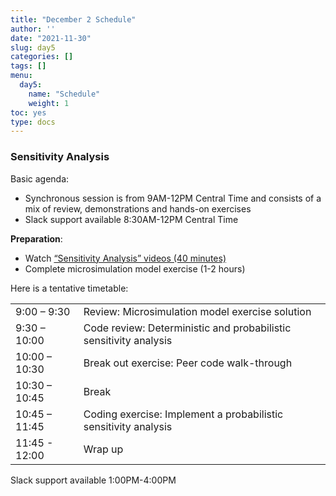 ```yaml
---
title: "December 2 Schedule"
author: ''
date: "2021-11-30"
slug: day5
categories: []
tags: []
menu:
  day5:
    name: "Schedule"
    weight: 1
toc: yes
type: docs
---
```


### Sensitivity Analysis

Basic agenda:

- Synchronous session is from 9AM-12PM Central Time and consists of a mix of review, demonstrations and hands-on exercises
- Slack support available 8:30AM-12PM Central Time

**Preparation**:

- Watch [“Sensitivity Analysis” videos (40 minutes)](https://decision-modeling-for-public-health-2021.netlify.app/days/day5/sa_videos/)
- Complete microsimulation model exercise (1-2 hours)

Here is a tentative timetable:

|                            |            |
|--------------------------------------------|:------------------|
| 9:00 – 9:30  | Review: Microsimulation model exercise solution |
| 9:30 – 10:00 |  Code review: Deterministic and probabilistic sensitivity analysis | 
| 10:00 – 10:30 | Break out exercise: Peer code walk-through |
| 10:30 – 10:45 | Break |
| 10:45 – 11:45 | Coding exercise: Implement a probabilistic sensitivity analysis |
| 11:45 - 12:00 | Wrap up |

Slack support available 1:00PM-4:00PM

<!-- ## Live session recording: -->

<!-- ```{r, echo=F} -->
<!-- blogdown::shortcode("vimeo", "593547119") -->
<!-- ``` -->
